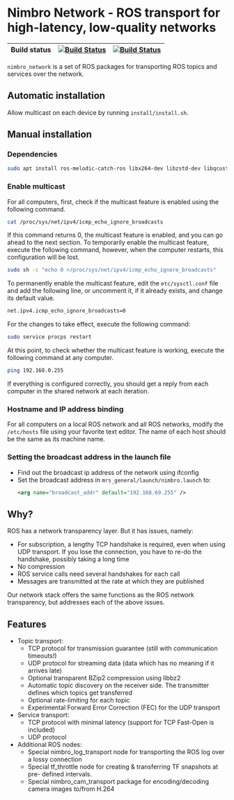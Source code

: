 # Nimbro Network - ROS transport for high-latency, low-quality networks

| Build status | [![Build Status](https://github.com/ctu-mrs/nimbro_network/workflows/Melodic/badge.svg)](https://github.com/ctu-mrs/nimbro_network/actions) | [![Build Status](https://github.com/ctu-mrs/nimbro_network/workflows/Noetic/badge.svg)](https://github.com/ctu-mrs/nimbro_network/actions) |
|--------------|---------------------------------------------------------------------------------------------------------------------------------------------|--------------------------------------------------------------------------------------------------------------------------------------------|

`nimbro_network` is a set of ROS packages for transporting ROS topics and services over the network. 

## Automatic installation

Allow multicast on each device by running `install/install.sh`.

## Manual installation

### Dependencies

```bash
sudo apt install ros-melodic-catch-ros libx264-dev libzstd-dev libqcustomplot-dev
```

### Enable multicast
For all computers, first, check if the multicast feature is enabled using the following command.
```bash
cat /proc/sys/net/ipv4/icmp_echo_ignore_broadcasts
```

If this command returns 0, the multicast feature is enabled, and you can go ahead to the next section. 
To temporarily enable the multicast feature, execute the following command, however, when the computer restarts, this configuration will be lost.
```bash
sudo sh -c "echo 0 >/proc/sys/net/ipv4/icmp_echo_ignore_broadcasts"
```

To permanently enable the multicast feature, edit the `etc/sysctl.conf` file and add the following line, or uncomment it, if it already exists, and change its default value.
```bash
net.ipv4.icmp_echo_ignore_broadcasts=0
```

For the changes to take effect, execute the following command:
```bash
sudo service procps restart
```

At this point, to check whether the multicast feature is working, execute the following command at any computer.
```bash
ping 192.168.0.255
```

If everything is configured correctly, you should get a reply from each computer in the shared network at each iteration.

### Hostname and IP address binding
For all computers on a local ROS network and all ROS networks, modify the `/etc/hosts` file using your favorite text editor. The name of each host should be the same as its machine name.

### Setting the broadcast address in the launch file

* Find out the broadcast ip address of the network using ifconfig
* Set the broadcast address in `mrs_general/launch/nimbro.launch` to: 
  ```xml
  <arg name="broadcast_addr" default="192.168.69.255" />
  ```

## Why?

ROS has a network transparency layer. But it has issues, namely:

* For subscription, a lengthy TCP handshake is required, even when using UDP transport. If you lose the connection, you have to re-do the
  handshake, possibly taking a long time
* No compression
* ROS service calls need several handshakes for each call
* Messages are transmitted at the rate at which they are published

Our network stack offers the same functions as the ROS network transparency,
but addresses each of the above issues.

## Features

* Topic transport:
    * TCP protocol for transmission guarantee
      (still with communication timeouts!)
    * UDP protocol for streaming data (data which has no meaning if it
      arrives late)
    * Optional transparent BZip2 compression using libbz2
    * Automatic topic discovery on the receiver side. The transmitter defines
      which topics get transferred
    * Optional rate-limiting for each topic
    * Experimental Forward Error Correction (FEC) for the UDP transport
* Service transport:
    * TCP protocol with minimal latency (support for TCP Fast-Open is included)
    * UDP protocol
* Additional ROS nodes:
    * Special nimbro_log_transport node for transporting the ROS log over a
      lossy connection
    * Special tf_throttle node for creating & transferring TF snapshots at pre-
      defined intervals.
    * Special nimbro_cam_transport package for encoding/decoding camera images
      to/from H.264

